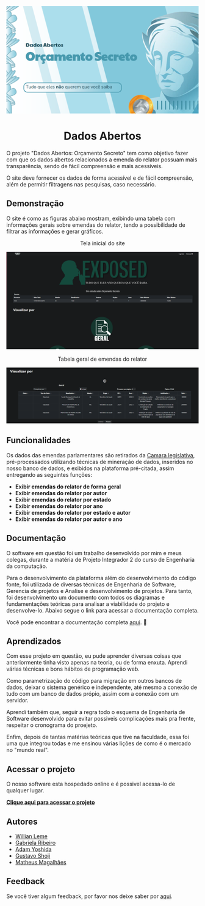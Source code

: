 ![Logo](https://github.com/williangrleme/Dados-abertos/raw/main/imgs/icon.png)
<h1 align="center">Dados Abertos</h1>


O projeto "Dados Abertos: Orçamento Secreto" tem como objetivo fazer com que os
dados abertos relacionados a emenda do relator possuam mais transparência, sendo de
fácil compreensão e mais acessíveis.

O site deve fornecer os dados de forma acessível e de fácil compreensão, além de
permitir filtragens nas pesquisas, caso necessário.


## Demonstração
O site é como as figuras abaixo mostram, exibindo uma tabela com informações gerais sobre emendas do relator, tendo a possibilidade de filtrar as informações e gerar gráficos.

<p align="center">Tela inicial do site</p>
<p align="center">
  <img src="https://github.com/williangrleme/Dados-abertos/raw/main/imgs/inicio.png" alt="imagem">
</p>

<p align="center">Tabela geral de emendas do relator</p>
<p align="center">
  <img src="https://github.com/williangrleme/Dados-abertos/blob/main/imgs/geral.png" alt="imagem">
</p>






## Funcionalidades
Os dados das emendas parlamentares são retirados da [Camara legislativa](https://www2.camara.leg.br/atividade-legislativa/comissoes/comissoes-mistas/cmo/Indicacoes-para-execucao-orcamentaria-em-RP9_LOA-2022), pré-processados utilizando técnicas de mineração de dados, inseridos no nosso banco de dados, e exibidos na plataforma pré-citada, assim entregando as seguintes funções:

- __Exibir emendas do relator de forma geral__
- __Exibir emendas do relator por autor__
- __Exibir emendas do relator por estado__
- __Exibir emendas do relator por ano__
- __Exibir emendas do relator por estado e autor__
- __Exibir emendas do relator por autor e ano__


## Documentação
O software em questão foi um trabalho desenvolvido por mim e meus colegas, durante a matéria de Projeto Integrador 2 do curso de Engenharia da computação.

Para o desenvolvimento da plataforma além do desenvolvimento do código fonte, foi utilizada de diversas técnicas de Engenharia de Software, Gerencia de projetos e Analise e desenvolvimento de projetos. Para tanto, foi desenvolvimento um documento com todos os diagramas e fundamentações teóricas para analisar a viabilidade do projeto e desenvolve-lo.
Abaixo segue o link para acessar a documentação completa.

Você pode encontrar a documentação completa [aqui](https://github.com/williangrleme/Dados-abertos/blob/main/DocumentacaoFinal.pdf). :book:

## Aprendizados

Com esse projeto em questão, eu pude aprender diversas coisas que anteriormente tinha visto apenas na teoria, ou de forma enxuta. Aprendi várias técnicas e bons hábitos de programação web.

Como parametrização do código para migração em outros bancos de dados, deixar o sistema genérico e independente, até mesmo a conexão de tudo com um banco de dados própio, assim com a conexão com um servidor.


Aprendi também que, seguir a regra todo o esquema de Engenharia de Software desenvolvido para evitar possiveis complicações mais pra frente, respeitar o cronograma do proejeto.

Enfim, depois de tantas matérias teóricas que tive na faculdade, essa foi uma que integrou todas e me ensinou várias lições de como é o mercado no "mundo real".

## Acessar o projeto

O nosso software esta hospedado online e é possivel acessa-lo de qualquer lugar.

__[Clique aqui para acessar o projeto](http://82.180.139.132:4000)__


## Autores

- [Willian Leme](https://github.com/williangrleme)
- [Gabriela Ribeiro](https://github.com/gabrielarib)
- [Adam Yoshida](https://github.com/adamyoshidas)
- [Gustavo Shoji](https://github.com/GuShoji)
- [Matheus Magalhães](https://github.com/MathMagal)


## Feedback

Se você tiver algum feedback, por favor nos deixe saber por [aqui](mailto:gusthavo_palm@hotmail.com).


